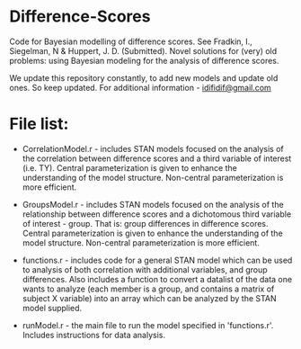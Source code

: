 # Difference-Scores
Code for Bayesian modelling of difference scores. 
See Fradkin, I., Siegelman, N & Huppert, J. D. (Submitted). Novel solutions for (very) old problems: using Bayesian modeling for the analysis of difference scores.


We update this repository constantly, to add new models and update old ones. So keep updated. For additional information - idifidif@gmail.com

# File list:
- CorrelationModel.r - includes STAN models focused on the analysis of the correlation between difference scores and a third variable of interest (i.e. TY). Central parameterization is given to enhance the understanding of the model structure. Non-central parameterization is more efficient.

- GroupsModel.r - includes STAN models focused on the analysis of the relationship between difference scores and a dichotomous third variable of interest - group. That is: group differences in difference scores. Central parameterization is given to enhance the understanding of the model structure. Non-central parameterization is more efficient.

- functions.r - includes code for a general STAN model which can be used to analysis of both correlation with additional variables, and group differences. Also includes a function to convert a datalist of the data one wants to analyze (each member is a group, and contains a matrix of subject X variable) into an array which can be analyzed by the STAN model supplied.


- runModel.r - the main file to run the model specified in 'functions.r'. Includes instructions for data analysis.
